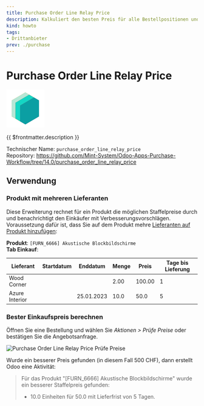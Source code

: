 ```yaml
---
title: Purchase Order Line Relay Price
description: Kalkuliert den besten Preis für alle Bestellpositionen und benachrichtigt den Verkäufer.
kind: howto
tags:
- Drittanbieter
prev: ./purchase
---
```

# Purchase Order Line Relay Price
![icon_oms_box](attachments/icons_odoo_mint_system.png)

{{ $frontmatter.description }}

Technischer Name: `purchase_order_line_relay_price`\
Repository: <https://github.com/Mint-System/Odoo-Apps-Purchase-Workflow/tree/14.0/purchase_order_line_relay_price>

## Verwendung

### Produkt mit mehreren Lieferanten

Diese Erweiterung rechnet für ein Produkt die möglichen Staffelpreise durch und benachrichtigt den Einkäufer mit Verbesserungsvorschlägen. Voraussetzung dafür ist, dass Sie auf dem Produkt mehre  [Lieferanten auf Produkt hinzufügen](Purchase.md#Lieferant%20auf%20Produkt%20hinzufügen):

**Produkt**: `[FURN_6666] Akustische Blockbildschirme`\
**Tab Einkauf**:

| Lieferant      | Startdatum | Enddatum   | Menge | Preis  | Tage bis Lieferung |
| -------------- | ---------- | ---------- | ----- | ------ | ------------------ |
| Wood Corner    |            |            | 2.00  | 100.00 | 1                  |
| Azure Interior |            | 25.01.2023 | 10.0  | 50.0   | 5                   |

### Bester Einkaufspreis berechnen

Öffnen Sie eine Bestellung und wählen Sie *Aktionen > Prüfe Preise* oder bestätigen Sie die Angebotsanfrage.

![Purchase Order Line Relay Price Prüfe Preise](attachments/Purchase%20Order%20Line%20Relay%20Price%20Prüfe%20Preise.gif)

Wurde ein besserer Preis gefunden (in diesem Fall 500 CHF), dann erstellt Odoo eine Aktivität:

> Für das Produkt "[FURN_6666] Akustische Blockbildschirme" wurde ein besserer Staffelpreis gefunden:
> * 10.0 Einheiten für 50.0 mit Lieferfrist von 5 Tagen.